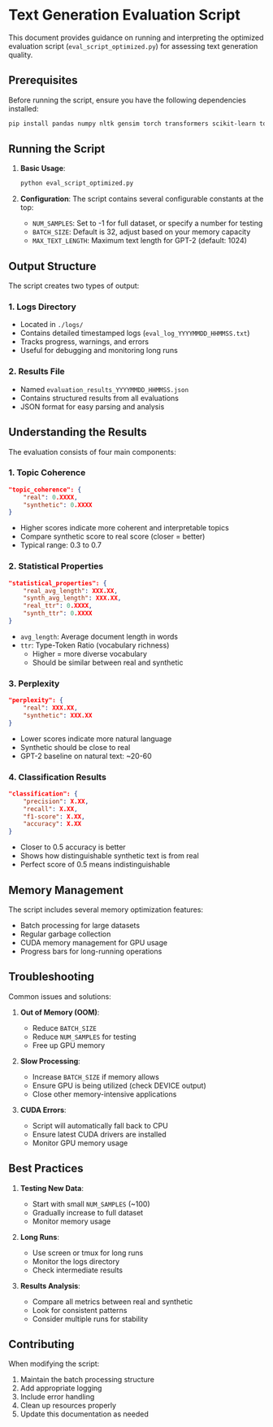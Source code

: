 # Text Generation Evaluation Script

This document provides guidance on running and interpreting the optimized evaluation script (`eval_script_optimized.py`) for assessing text generation quality.

## Prerequisites

Before running the script, ensure you have the following dependencies installed:

```bash
pip install pandas numpy nltk gensim torch transformers scikit-learn tqdm datasets
```

## Running the Script

1. **Basic Usage**:
   ```bash
   python eval_script_optimized.py
   ```

2. **Configuration**:
   The script contains several configurable constants at the top:
   - `NUM_SAMPLES`: Set to -1 for full dataset, or specify a number for testing
   - `BATCH_SIZE`: Default is 32, adjust based on your memory capacity
   - `MAX_TEXT_LENGTH`: Maximum text length for GPT-2 (default: 1024)

## Output Structure

The script creates two types of output:

### 1. Logs Directory
- Located in `./logs/`
- Contains detailed timestamped logs (`eval_log_YYYYMMDD_HHMMSS.txt`)
- Tracks progress, warnings, and errors
- Useful for debugging and monitoring long runs

### 2. Results File
- Named `evaluation_results_YYYYMMDD_HHMMSS.json`
- Contains structured results from all evaluations
- JSON format for easy parsing and analysis

## Understanding the Results

The evaluation consists of four main components:

### 1. Topic Coherence
```json
"topic_coherence": {
    "real": 0.XXXX,
    "synthetic": 0.XXXX
}
```
- Higher scores indicate more coherent and interpretable topics
- Compare synthetic score to real score (closer = better)
- Typical range: 0.3 to 0.7

### 2. Statistical Properties
```json
"statistical_properties": {
    "real_avg_length": XXX.XX,
    "synth_avg_length": XXX.XX,
    "real_ttr": 0.XXXX,
    "synth_ttr": 0.XXXX
}
```
- `avg_length`: Average document length in words
- `ttr`: Type-Token Ratio (vocabulary richness)
  - Higher = more diverse vocabulary
  - Should be similar between real and synthetic

### 3. Perplexity
```json
"perplexity": {
    "real": XXX.XX,
    "synthetic": XXX.XX
}
```
- Lower scores indicate more natural language
- Synthetic should be close to real
- GPT-2 baseline on natural text: ~20-60

### 4. Classification Results
```json
"classification": {
    "precision": X.XX,
    "recall": X.XX,
    "f1-score": X.XX,
    "accuracy": X.XX
}
```
- Closer to 0.5 accuracy is better
- Shows how distinguishable synthetic text is from real
- Perfect score of 0.5 means indistinguishable

## Memory Management

The script includes several memory optimization features:
- Batch processing for large datasets
- Regular garbage collection
- CUDA memory management for GPU usage
- Progress bars for long-running operations

## Troubleshooting

Common issues and solutions:

1. **Out of Memory (OOM)**:
   - Reduce `BATCH_SIZE`
   - Reduce `NUM_SAMPLES` for testing
   - Free up GPU memory

2. **Slow Processing**:
   - Increase `BATCH_SIZE` if memory allows
   - Ensure GPU is being utilized (check DEVICE output)
   - Close other memory-intensive applications

3. **CUDA Errors**:
   - Script will automatically fall back to CPU
   - Ensure latest CUDA drivers are installed
   - Monitor GPU memory usage

## Best Practices

1. **Testing New Data**:
   - Start with small `NUM_SAMPLES` (~100)
   - Gradually increase to full dataset
   - Monitor memory usage

2. **Long Runs**:
   - Use screen or tmux for long runs
   - Monitor the logs directory
   - Check intermediate results

3. **Results Analysis**:
   - Compare all metrics between real and synthetic
   - Look for consistent patterns
   - Consider multiple runs for stability

## Contributing

When modifying the script:
1. Maintain the batch processing structure
2. Add appropriate logging
3. Include error handling
4. Clean up resources properly
5. Update this documentation as needed
